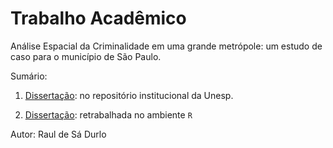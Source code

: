# Trabalho Acadêmico

Análise Espacial da Criminalidade em uma grande metrópole: um estudo de caso para o município de São Paulo.

Sumário:
1. [Dissertação](https://repositorio.unesp.br/handle/11449/144976): no repositório institucional da Unesp.

2. [Dissertação](https://github.com/rdurl0/meu_projeto/blob/master/tudo.pdf): retrabalhada no ambiente `R`

Autor: Raul de Sá Durlo
